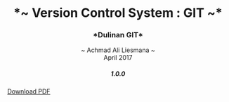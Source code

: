 <center><h1>*~ Version Control System : GIT ~*</h1></center>

<center><h3>*Dulinan GIT*</h3></center>

<center>
~ Achmad Ali Liesmana ~
</center>
<center>
April 2017
</center>

<center><h5>1.0.0</h5></center>

[Download PDF](git-pinter.pdf)
